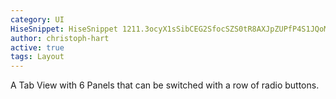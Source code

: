 ```yaml
---
category: UI
HiseSnippet: HiseSnippet 1211.3ocyX1sSibCEG2SfocSZS0tR8AXJpZUPfP4S1JQoMk.TEURHZS.sUqPHmYbHVLwdzLdXIcKRU8h97zGg8Qp2zqaOd9HiyvGcyHfxnbQ7wmi8O+21mYr64xMIddbWjV9AScHHsOWu+TlXbqwXJC0dWj1Wo2w2lJbrIFCvC8LFP7DFUMFwcM1LvBZmoNXOOhERSaoeTFlV9kQAO+02uC1FyLIIlPni4TSxAzITQh0dM+Ips89XKx.5DEuq2rsIm0hay8ADWRuLxAadN9LRWrzsb5HsOYOKpf61WfEDOj1x6vsl1eL+crP+Ol5QGZSjEpf5CMTn4841VRhkVQsFSss5EKEdHnU5kHLKEJLeodGpEcl8DA54AUXjDgpdnk6tvqhJdk+3wSSAukCw6E58McoNhjZjr8Y5sYBh6HLLEnhUnunb+cN8VbvClXiI3yI66BElEQoW0n75FMJWd0sJVnXAXh.l4u.6Zz8nNmtyQCFbX29Faar4VJUMzWHfBf42dxVpw3fYD6Y1KHW9ThBEKukA03aUaRvvZqsZg2WrfA7D0fukdB3bLqmQDs3Sb3LnPoU1IvkULVCZwUkrJiKr+tqv5I8HUTI81FdRmYBWtcKrs8PXYWINKrqhru5VEtBzEJylxHFi7YlBJmYjxqRlwc45fPX6SVsnbrk2lahsMnVWB.F0saPYVjKObTRHPWjOO3bZ4JbzsgMgclXbnfEN.hTs4TfM7f0awzDzgaaPgVN1w4GzGKYT1WaG.2KeYD0g9eUwBvuBoGiwMQ4SV2P3F3MLGmnHc4BxgrRvrZg7fnYjtpQitw5hZdah6MVsLWg6cEXIl+jgD2XgO1QXSy76J0u8ckpIMLCWGo3Hm0lQEG5PX21dUTzhO3eG0dWr.K29FYC7yg3JnRDz1kbAjWLbybd8cIdmK3NP93YqXQZOSDT6WDsUObJ.QsjADVnL5xjjma2b5rBF+Zy2QsDiSp8maNlPOarRR3uqoG9BRaVOWBrNPllPPtT1s58fLtFkkikEfkJJr7a36WVprfrTUkE98KKUWPVpovxedw8KK0VPVpqxxU2urTeAYogBKu42ueYowbr7ogrTL9UlxDkAnH8F9+b6hVQgDzWmhjw+QZRd96aNj6ZQbeM1h56o9gOx88yXH+7Lb.dXDCEzOXnsDZUJ9fqBEMG0zA6Bshp7FSdpsrifLM8o+hxmT0J0P3CCulX1s4MLycqpUkGF05h3bvvGQsXBWkLHbUPoxu7HHbUepIbUyfvUEkJY3ifvU6olvUKCBWMTpL2OBBW8aU3V4+GgqdFDt5nTul4QP3Z7TaEWiLHbMPodmXVEtqe5S3LvbKearX9CFKuMfnJfuKetSfJOkIyiJlpdaAOHmV9iE2Wn2iJLGey7l6F3Edi9CMuQ28PQ88FMhXJRfcY88eyC+EMfdM2WPYm0AKbovBN8t9S5y8cMI.IL4wKAaZ4jKbBKWVVVpL8ILqfB+C7DUYEYYsnJqDWIZB1zkepY3I1j2twyBr.LwBtjm75cjkg2IGbJNU8eB0hdpo47M00BrZVCrVVCrdVCrQVCbyrF3qxZfey+cfx6E6G7E7IgamPnN81K3HvZZ6wvvpwfUtn+E.28jLM
author: christoph-hart
active: true
tags: Layout
---
```

A Tab View with 6 Panels that can be switched with a row of radio buttons.